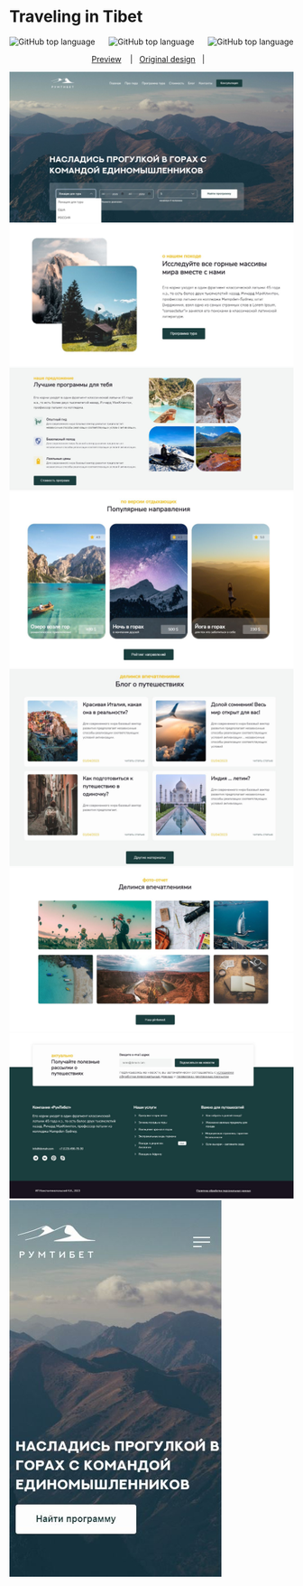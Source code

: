 # Traveling in Tibet

<p align="center" style="display: flex; justify-content: space-between;"> 
   <img alt="GitHub top language" src="https://img.shields.io/badge/HTML%2062%25%20-%20blue">
    <img alt="GitHub top language" src="https://img.shields.io/badge/CSS%2028.6%25%20-%20purpol">
  <img alt="GitHub top language" src="https://img.shields.io/badge/javaScript%209.4%25%20-%20orange">
</p>

<p align="center">
 <a href="https://sergeylif.github.io/projectCyberPank/">Preview</a> &nbsp;&nbsp;&nbsp;|&nbsp;&nbsp;
  <a href="https://www.figma.com/file/NrPZZU8u1sLytOicIHcIAx/%D0%A0%D1%83%D0%BC%D0%A2%D0%B8%D0%B1%D0%B5%D1%82?type=design&node-id=0-1&mode=design">Original design</a>&nbsp;&nbsp;&nbsp;|&nbsp;
   &nbsp;
</p>


![App Screenshot](./screenshots/firstScreen.JPG)
![App Screenshot](./screenshots/secondScreen.JPG)
![App Screenshot](./screenshots/thirdScreen.JPG)
![App Screenshot](./screenshots/fourthScreen.JPG)
![App Screenshot](./screenshots/fifthScreen.JPG)
![App Screenshot](./screenshots/sixthScreen.JPG)
![App Screenshot](./screenshots/footer.JPG)
![App Screenshot](./screenshots/oneMobile.JPG)